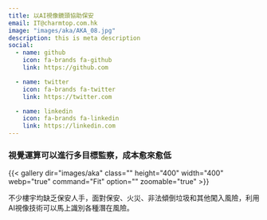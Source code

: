 ```yaml
---
title: 以AI視像鏡頭協助保安
email: IT@charmtop.com.hk
image: "images/aka/AKA_08.jpg"
description: this is meta description
social:
  - name: github
    icon: fa-brands fa-github
    link: https://github.com

  - name: twitter
    icon: fa-brands fa-twitter
    link: https://twitter.com

  - name: linkedin
    icon: fa-brands fa-linkedin
    link: https://linkedin.com
---
```

  

### 視覺運算可以進行多目標監察，成本愈來愈低

{{< gallery dir="images/aka" class="" height="400" width="400" webp="true" command="Fit" option="" zoomable="true" >}}

不少樓宇均缺乏保安人手，面對保安、火災、非法傾倒垃圾和其他闖入風險，利用AI視像技術可以馬上識別各種潛在風險。
